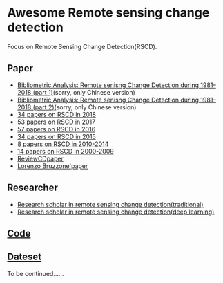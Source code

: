 # Awesome Remote sensing change detection 

Focus on Remote Sensing Change Detection(RSCD).

## Paper
- [Bibliometric Analysis: Remote senisng Change Detection during 1981–2018 (part 1)]()(sorry, only Chinese version)
- [Bibliometric Analysis: Remote senisng Change Detection during 1981–2018 (part 2)]()(sorry, only Chinese version)
- [34 papers on RSCD in 2018 ]()
- [53 papers on RSCD in 2017 ]()
- [57 papers on RSCD in 2016 ]()
- [34 papers on RSCD in 2015 ]()
- [8 papers on RSCD in 2010-2014 ]()
- [14 papers on RSCD in 2000-2009 ]()
- [ReviewCDpaper]()
- [Lorenzo Bruzzone'paper]()


## Researcher
- [Research scholar in remote sensing change detection(traditional)]()
- [Research scholar in remote sensing change detection(deep learning)]()

## [Code]()

## [Dateset]()

To be continued......